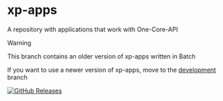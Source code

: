 # xp-apps
A repository with applications that work with One-Core-API

> [!WARNING]
> This branch contains an older version of xp-apps written in Batch
> 
> If you want to use a newer version of xp-apps, move to the [development](https://github.com/nixxoq/xp-apps/tree/development) branch

[![GitHub Releases](https://img.shields.io/github/downloads/Snaky1a/xp-apps/latest/total?label=Downloads%20(Applications%20list)&color=blue&style=flat)](https://github.com/Snaky1a/xp-apps/releases/latest)
